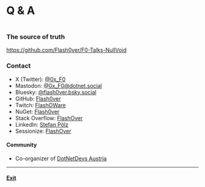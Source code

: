 # Q & A

```cs --project .\Snippets\Snippets.csproj --source-file .\Snippets\Code\QuestionAndAnswer.cs --region Q_A
```

### The source of truth
https://github.com/Flash0ver/F0-Talks-NullVoid

### Contact
* X (Twitter): [@0x_F0](https://twitter.com/0x_F0)
* Mastodon: [@0x_F0@dotnet.social](https://dotnet.social/@0x_F0)
* Bluesky: [@flash0ver.bsky.social](https://bsky.app/profile/flash0ver.bsky.social)
* GitHub: [Flash0ver](https://github.com/Flash0ver)
* Twitch: [FlashOWare](https://www.twitch.tv/FlashOWare)
* NuGet: [Flash0ver](https://www.nuget.org/profiles/Flash0ver)
* Stack Overflow: [FlashOver](https://stackoverflow.com/users/10167996/flashover)
* LinkedIn: [Stefan Pölz](https://www.linkedin.com/in/stefan-pölz-068a271a1/)
* Sessionize: [FlashOver](https://sessionize.com/FlashOver)

#### Community
* Co-organizer of [DotNetDevs Austria](https://www.meetup.com/dotnet-austria/)

---
#### [Exit](./Exit.md)
